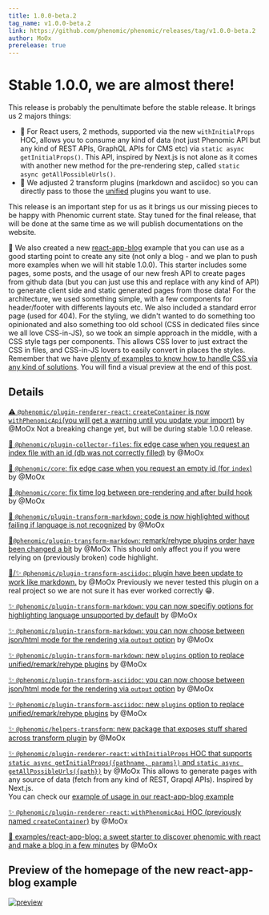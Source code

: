 ```yaml
---
title: 1.0.0-beta.2
tag_name: v1.0.0-beta.2
link: https://github.com/phenomic/phenomic/releases/tag/v1.0.0-beta.2
author: MoOx
prerelease: true
---
```


# Stable 1.0.0, we are almost there!

This release is probably the penultimate before the stable release. It brings us
2 majors things:

- 🎉 For React users, 2 methods, supported via the new `withInitialProps` HOC,
  allows you to consume any kind of data (not just Phenomic API but any kind of
  REST APIs, GraphQL APIs for CMS etc) via `static async getInitialProps()`.
  This API, inspired by Next.js is not alone as it comes with another new method
  for the pre-rendering step, called `static async getAllPossibleUrls()`.
- 💪 We adjusted 2 transform plugins (markdown and asciidoc) so you can directly
  pass to those the [unified](https://unifiedjs.github.io) plugins you want to
  use.

This release is an important step for us as it brings us our missing pieces to
be happy with Phenomic current state. Stay tuned for the final release, that
will be done at the same time as we will publish documentations on the website.

🤩 We also created a new
[react-app-blog](https://github.com/phenomic/phenomic/tree/master/examples/react-app-blog)
example that you can use as a good starting point to create any site (not only a
blog - and we plan to push more examples when we will hit stable 1.0.0). This
starter includes some pages, some posts, and the usage of our new fresh API to
create pages from github data (but you can just use this and replace with any
kind of API) to generate client side and static generated pages from those data!
For the architecture, we used something simple, with a few components for
header/footer with differents layouts etc. We also included a standard error
page (used for 404). For the styling, we didn't wanted to do something too
opinionated and also something too old school (CSS in dedicated files since we
all love CSS-in-JS), so we took an simple approach in the middle, with a CSS
style tags per components. This allows CSS lover to just extract the CSS in
files, and CSS-in-JS lovers to easily convert in places the styles. Remember
that we have
[plenty of examples to know how to handle CSS via any kind of solutions](https://github.com/phenomic/phenomic/tree/master/examples).
You will find a visual preview at the end of this post.

## Details

[⚠️ `@phenomic/plugin-renderer-react`: `createContainer` is now `withPhenomicApi`(you will get a warning until you update your import)](https://github.com/phenomic/phenomic/commit/a4e12968f9d8d871e82e24d14c5b11cd4d1b6f59)
by @MoOx Not a breaking change yet, but will be during stable 1.0.0 release.

[🐛 `@phenomic/plugin-collector-files`: fix edge case when you request an index file with an id (db was not correctly filled)](https://github.com/phenomic/phenomic/commit/a8648fcf5de98d21024d5853f56b7f9cdf08859f)
by @MoOx

[🐛 `@phenomic/core`: fix edge case when you request an empty id (for `index`)](https://github.com/phenomic/phenomic/commit/17f830a6a4a35956ec67d665b9e6036932c2bb70)
by @MoOx

[🐛 `@phenomic/core`: fix time log between pre-rendering and after build hook](https://github.com/phenomic/phenomic/commit/4888896f4614e2cf45130358adde771ccd1dbf5e)
by @MoOx

[🐛 `@phenomic/plugin-transform-markdown`: code is now highlighted without failing if language is not recognized](https://github.com/phenomic/phenomic/commit/dd24918679b4acb5316b261bf3e032f8f305263c)
by @MoOx

[🚨`@phenomic/plugin-transform-markdown`: remark/rehype plugins order have been changed a bit](https://github.com/phenomic/phenomic/commit/dd24918679b4acb5316b261bf3e032f8f305263c)
by @MoOx This should only affect you if you were relying on (previously broken)
code highlight.

[🚨/✨ `@phenomic/plugin-transform-asciidoc`: plugin have been update to work like markdown.](https://github.com/phenomic/phenomic/commit/dd24918679b4acb5316b261bf3e032f8f305263c)
by @MoOx Previously we never tested this plugin on a real project so we are not
sure it has ever worked correctly 😁.

[✨ `@phenomic/plugin-transform-markdown`: you can now specifiy options for highlighting language unsupported by default](https://github.com/phenomic/phenomic/commit/dd24918679b4acb5316b261bf3e032f8f305263c)
by @MoOx

[✨ `@phenomic/plugin-transform-markdown`: you can now choose between json/html mode for the rendering via `output` option](https://github.com/phenomic/phenomic/commit/dd24918679b4acb5316b261bf3e032f8f305263c)
by @MoOx

[✨ `@phenomic/plugin-transform-markdown`: new `plugins` option to replace unified/remark/rehype plugins](https://github.com/phenomic/phenomic/commit/dd24918679b4acb5316b261bf3e032f8f305263c)
by @MoOx

[✨ `@phenomic/plugin-transform-asciidoc`: you can now choose between json/html mode for the rendering via `output` option](https://github.com/phenomic/phenomic/commit/dd24918679b4acb5316b261bf3e032f8f305263c)
by @MoOx

[✨ `@phenomic/plugin-transform-asciidoc`: new `plugins` option to replace unified/remark/rehype plugins](https://github.com/phenomic/phenomic/commit/dd24918679b4acb5316b261bf3e032f8f305263c)
by @MoOx

[✨ `@phenomic/helpers-transform`: new package that exposes stuff shared across transform plugin](https://github.com/phenomic/phenomic/commit/dd24918679b4acb5316b261bf3e032f8f305263c)
by @MoOx

[✨ `@phenomic/plugin-renderer-react`: `withInitialProps` HOC that supports `static async getInitialProps({pathname, params})` and `static async getAllPossibleUrls({path})`](https://github.com/phenomic/phenomic/commit/a4e12968f9d8d871e82e24d14c5b11cd4d1b6f59)
by @MoOx This allows to generate pages with any source of data (fetch from any
kind of REST, Grapql APIs). Inspired by Next.js.\
You can check our [example of usage in our react-app-blog example](https://github.com/phenomic/phenomic/commit/955abe1bf398109188587f2f30395352cdb7fb2a#diff-bd62372cd295cbc2187ac3152a4745bcR24)

[✨ `@phenomic/plugin-renderer-react`: `withPhenomicApi` HOC (previously named `createContainer`)](https://github.com/phenomic/phenomic/commit/a4e12968f9d8d871e82e24d14c5b11cd4d1b6f59)
by @MoOx

[🎉 examples/react-app-blog: a sweet starter to discover phenomic with react and make a blog in a few minutes](https://github.com/phenomic/phenomic/commit/4e52d7c409c422d01856af24b9845c2cb4ee621c)
by @MoOx

## Preview of the homepage of the new react-app-blog example

[![preview](https://user-images.githubusercontent.com/157534/38459800-d22f4932-3aae-11e8-9af8-b2169c87f7ee.png)](https://github.com/phenomic/phenomic/tree/master/examples/react-app-blog)
